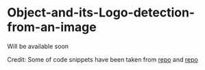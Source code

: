 # Object-and-its-Logo-detection-from-an-image

Will be available soon


Credit: Some of code snippets have been taken from [repo](https://github.com/cfotache/pytorch_objectdetecttrack?fbclid=IwAR0Ih6PoswYW_JptXRWMJ6LX2hcKr82ROvOlYwPLE04RjreyCXsxVyv2XQk) and [repo](https://github.com/satojkovic/DeepLogo?fbclid=IwAR2bcJCeBxWqIBk33hr68nZoYdShDHiEmOiKnehcns3yR8FPXpND7jdGyVE)
